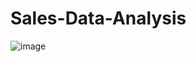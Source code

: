 # Sales-Data-Analysis


![image](https://github.com/souvikdey216/Sales-Data-Analysis/assets/110731754/e0211862-29cb-4a68-bc38-a4822ff3744d)
